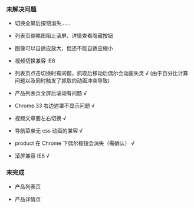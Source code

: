 ### 未解决问题

- 切换全屏后按钮消失……

- 列表页缩略图阻止滚屏、详情查看隐藏按钮

- 图像可以自适应放大，但还不能自适应缩小

- 视频切换兼容 IE8

- 列表页点击切换时有问题，抓取后移动后偶尔会动画失灵 √ (由于百分比计算问题以及同时触发了抓取的动画冲突导致)

- 产品列表页全屏后滚动有问题 √

- Chrome 33 右边遮罩不显示问题 √

- 视频文章要左右切换 √

- 导航菜单无 css 动画的兼容 √

- product 在 Chrome 下偶尔按钮会消失（需确认） √

- 滚屏兼容 IE8 √

### 未完成

- 产品列表页

- 产品详情页